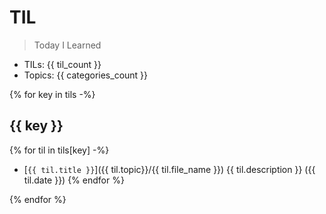 # TIL
> Today I Learned

* TILs: {{ til_count }}
* Topics: {{ categories_count }}

{% for key in tils -%}
## {{ key }}
  
{% for til in tils[key] -%}
* [`{{ til.title }}`]({{ til.topic}}/{{ til.file_name }}) {{ til.description }} ({{ til.date }})
{% endfor %}

{% endfor %}